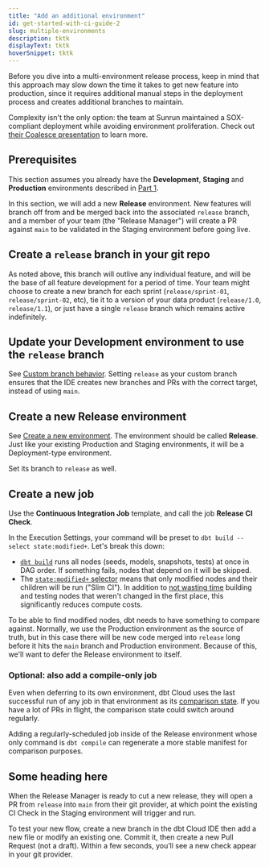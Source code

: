 ```yaml
---
title: "Add an additional environment"
id: get-started-with-ci-guide-2
slug: multiple-environments 
description: tktk
displayText: tktk
hoverSnippet: tktk
---
```


Before you dive into a multi-environment release process, keep in mind that this approach may slow down the time it takes to get new feature into production, since it requires additional manual steps in the deployment process and creates additional branches to maintain.

Complexity isn't the only option: the team at Sunrun maintained a SOX-compliant deployment while avoiding environment proliferation. Check out [their Coalesce presentation](https://www.youtube.com/watch?v=vmBAO2XN-fM) to learn more.

## Prerequisites

This section assumes you already have the **Development**, **Staging** and **Production** environments described in [Part 1](/guides/orchestration/set-up-ci/in-15-minutes).

In this section, we will add a new **Release** environment. New features will branch off from and be merged back into the associated `release` branch, and a member of your team (the "Release Manager") will create a PR against `main` to be validated in the Staging environment before going live.

## Create a `release` branch in your git repo

As noted above, this branch will outlive any individual feature, and will be the base of all feature development for a period of time. Your team might choose to create a new branch for each sprint (`release/sprint-01`, `release/sprint-02`, etc), tie it to a version of your data product (`release/1.0`, `release/1.1`), or just have a single `release` branch which remains active indefinitely.

## Update your Development environment to use the `release` branch

See [Custom branch behavior](/docs/dbt-cloud-environments#custom-branch-behavior). Setting `release` as your custom branch ensures that the IDE creates new branches and PRs with the correct target, instead of using `main`.

## Create a new Release environment

See [Create a new environment](/docs/dbt-cloud-environments#create-a-deployment-environment). The environment should be called **Release**. Just like your existing Production and Staging environments, it will be a Deployment-type environment.

Set its branch to `release` as well.

## Create a new job

Use the **Continuous Integration Job** template, and call the job **Release CI Check**.

In the Execution Settings, your command will be preset to `dbt build --select state:modified+`. Let's break this down:

- [`dbt build`](/reference/commands/build) runs all nodes (seeds, models, snapshots, tests) at once in DAG order. If something fails, nodes that depend on it will be skipped.
- The [`state:modified+` selector](/reference/node-selection/methods#the-state-method) means that only modified nodes and their children will be run ("Slim CI"). In addition to [not wasting time](https://discourse.getdbt.com/t/how-we-sped-up-our-ci-runs-by-10x-using-slim-ci/2603) building and testing nodes that weren't changed in the first place, this significantly reduces compute costs.

To be able to find modified nodes, dbt needs to have something to compare against. Normally, we use the Production environment as the source of truth, but in this case there will be new code merged into `release` long before it hits the `main` branch and Production environment. Because of this, we'll want to defer the Release environment to itself.

### Optional: also add a compile-only job

Even when deferring to its own environment, dbt Cloud uses the last successful run of any job in that environment as its [comparison state](/reference/node-selection/syntax#about-node-selection). If you have a lot of PRs in flight, the comparison state could switch around regularly.

Adding a regularly-scheduled job inside of the Release environment whose only command is `dbt compile` can regenerate a more stable manifest for comparison purposes.

## Some heading here

When the Release Manager is ready to cut a new release, they will open a PR from `release` into `main` from their git provider, at which point the existing CI Check in the Staging environment will trigger and run.

To test your new flow, create a new branch in the dbt Cloud IDE then add a new file or modify an existing one. Commit it, then create a new Pull Request (not a draft). Within a few seconds, you’ll see a new check appear in your git provider.
